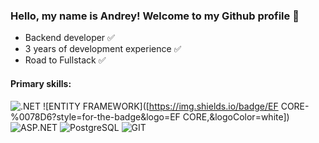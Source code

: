 ### Hello, my name is Andrey! Welcome to my Github profile 👋

- Backend developer ✅
- 3 years of development experience ✅
- Road to Fullstack ✅

#### Primary skills:
![.NET]([https://img.shields.io/badge/.net-black.svg?style=for-the-badge&logo=dotnet&logoColor=white])
![ENTITY FRAMEWORK]([https://img.shields.io/badge/EF CORE-%0078D6?style=for-the-badge&logo=EF CORE,&logoColor=white])
![ASP.NET]([https://img.shields.io/badge/ASP.NET-%23009639?style=for-the-badge&logo=windows&logoColor=white])
![PostgreSQL]([https://img.shields.io/badge/PosgreSQL-%0078D6?style=for-the-badge&logo=postgresql&logoColor=white])
![GIT]([https://img.shields.io/badge/GIT-%23F05033?style=for-the-badge&logo=git&logoColor=white])

